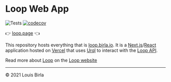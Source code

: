 # Loop Web App

![Tests](https://github.com/louisbirla/web/workflows/Tests/badge.svg)
[![codecov](https://codecov.io/gh/louisbirla/web/branch/main/graph/badge.svg?token=2KFGRXRTW9)](https://codecov.io/gh/louisbirla/web)

👉 [loop.page](https://loop.page) 👈

This repository hosts everything that is [loop.birla.io](https://loop.birla.io). It is a [Next.js](https://nextjs.org)/[React](https://reactjs.org) application hosted on [Vercel](https://vercel.com) that uses [Urql](https://formidable.com/open-source/urql/) to interact with the [Loop API](https://github.com/loop-revolution/api).

Read more about [Loop](https://app.birla.io) on the [Loop website](https://loop.birla.io)

<hr />

© 2021 Louis Birla

